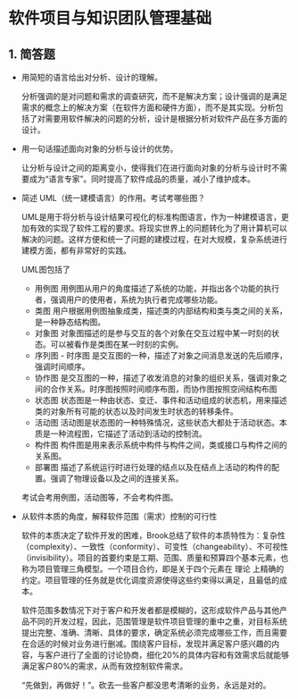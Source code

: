 
# 软件项目与知识团队管理基础


## 1. 简答题
  + 用简短的语言给出对分析、设计的理解。
  
       分析强调的是对问题和需求的调查研究，而不是解决方案；设计强调的是满足需求的概念上的解决方案（在软件方面和硬件方面），而不是其实现。分析包括了对需要用软件解决的问题的分析，设计是根据分析对软件产品在多方面的设计。
  
  
  + 用一句话描述面向对象的分析与设计的优势。
  
       让分析与设计之间的距离变小，使得我们在进行面向对象的分析与设计时不需要成为“语言专家”。同时提高了软件成品的质量，减小了维护成本。
   
   
  + 简述 UML（统一建模语言）的作用。考试考哪些图？
  
       UML是用于将分析与设计结果可视化的标准构图语言，作为一种建模语言，更加有效的实现了软件工程的要求。将现实世界上的问题转化为了用计算机可以解决的问题。这样方便和统一了问题的建模过程，在对大规模，复杂系统进行建模方面，都有非常好的实践。
       
       UML图包括了
       * 用例图 用例图从用户的角度描述了系统的功能，并指出各个功能的执行者，强调用户的使用者，系统为执行者完成哪些功能。
       * 类图 用户根据用例图抽象成类，描述类的内部结构和类与类之间的关系，是一种静态结构图。
       * 对象图 对象图描述的是参与交互的各个对象在交互过程中某一时刻的状态。可以被看作是类图在某一时刻的实例。
       * 序列图 - 时序图 是交互图的一种，描述了对象之间消息发送的先后顺序，强调时间顺序。
       * 协作图 是交互图的一种，描述了收发消息的对象的组织关系，强调对象之间的合作关系。时序图按照时间顺序布图，而协作图按照空间结构布图
       * 状态图 状态图是一种由状态、变迁、事件和活动组成的状态机，用来描述类的对象所有可能的状态以及时间发生时状态的转移条件。
       * 活动图 活动图是状态图的一种特殊情况，这些状态大都处于活动状态。本质是一种流程图，它描述了活动到活动的控制流。　　　　
       * 构件图 构件图是用来表示系统中构件与构件之间，类或接口与构件之间的关系图。
       * 部署图 描述了系统运行时进行处理的结点以及在结点上活动的构件的配置。强调了物理设备以及之间的连接关系。
       
       考试会考用例图，活动图等，不会考构件图。
       
   + 从软件本质的角度，解释软件范围（需求）控制的可行性
   
      软件的本质决定了软件开发的困难，Brook总结了软件的本质特性为：复杂性（complexity）、一致性（conformity）、可变性（changeability）、不可视性（invisibility）。项目的首要约束是工期、范围、质量和预算四个基本元素，也称为项目管理三角模型。一个项目合约，即是关于四个元素在 理论 上精确的约定。项目管理的任务就是优化调度资源使得这些约束得以满足，且最低的成本。
      
      软件范围多数情况下对于客户和开发者都是模糊的，这形成软件产品与其他产品不同的开发过程，因此，范围管理是软件项目管理的重中之重，对目标系统提出完整、准确、清晰、具体的要求，确定系统必须完成哪些工作，而且需要在合适的时候对业务进行删减。围绕客户目标，发现并满足客户感兴趣的内容，与客户进行了全面的讨论协商，细化20%的具体内容和有效需求后就能够满足客户80%的需求，从而有效控制软件需求。
      
      “先做到，再做好！”。砍去一些客户都没思考清晰的业务，永远是对的。
       
       




